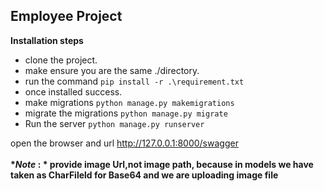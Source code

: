 ## Employee Project

<b>Installation steps</b>
* clone the project.
* make ensure you are the same ./directory.
* run the command ``pip install -r .\requirement.txt``
* once installed success.
* make migrations ``python manage.py makemigrations``
* migrate the migrations ``python manage.py migrate``
* Run the server ``python manage.py runserver``

open the browser and url <a href='http://127.0.0.1:8000/swagger/'>http://127.0.0.1:8000/swagger </a>
<b><br><br>
    **Note* : * provide image Url,not image path, because in models we have taken as CharFileld for Base64 and we are uploading image file
</b>
